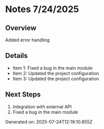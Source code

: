 # Notes 7/24/2025

## Overview
Added error handling

## Details
- Item 1: Fixed a bug in the main module
- Item 2: Updated the project configuration
- Item 3: Updated the project configuration

## Next Steps
1. Integration with external API
2. Fixed a bug in the main module

Generated on: 2025-07-24T12:19:10.855Z
